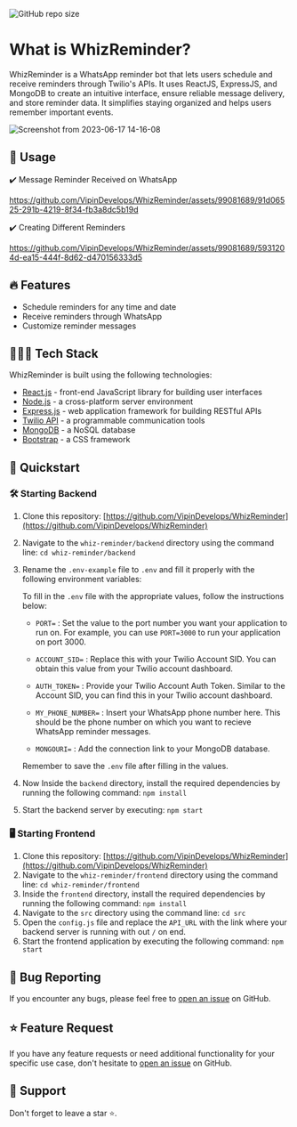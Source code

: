  ![GitHub repo size](https://img.shields.io/github/repo-size/VipinDevelops/WhizReminder)

# What is WhizReminder?

WhizReminder is a WhatsApp reminder bot that lets users schedule and receive reminders through Twilio's APIs. It uses ReactJS, ExpressJS, and MongoDB to create an intuitive interface, ensure reliable message delivery, and store reminder data. It simplifies staying organized and helps users remember important events.

![Screenshot from 2023-06-17 14-16-08](https://github.com/VipinDevelops/WhizReminder/assets/99081689/c5394279-1aa7-47a7-b51f-382b02c117ee)

## 📝 Usage 
✔️ Message Reminder Received on WhatsApp <br>

https://github.com/VipinDevelops/WhizReminder/assets/99081689/91d06525-291b-4219-8f34-fb3a8dc5b19d


✔️ Creating Different Reminders <br>

https://github.com/VipinDevelops/WhizReminder/assets/99081689/5931204d-ea15-444f-8d62-d470156333d5



## 🔥 Features 
- Schedule reminders for any time and date
- Receive reminders through WhatsApp
- Customize reminder messages


## 👨🏻‍💻 Tech Stack 

WhizReminder is built using the following technologies:

- [React.js](https://react.dev/) - front-end JavaScript library for building user interfaces 
- [Node.js](https://nodejs.org/)  - a cross-platform server environment
- [Express.js](https://expressjs.com/) -  web application framework for building RESTful APIs
- [Twilio API]() - a programmable communication tools 
- [MongoDB](https://www.mongodb.com/) - a NoSQL database
- [Bootstrap](https://getbootstrap.com//) - a CSS framework      

##  🏁 Quickstart
### 🛠️ Starting Backend 

1. Clone this repository: [https://github.com/VipinDevelops/WhizReminder](https://github.com/VipinDevelops/WhizReminder)
2. Navigate to the `whiz-reminder/backend` directory using the command line: `cd whiz-reminder/backend`
3. Rename the `.env-example` file to `.env` and fill it properly with the following environment variables:

   To fill in the `.env` file with the appropriate values, follow the instructions below:

   - `PORT=`  : Set the value to the port number you want your application to run on. For example, you can use `PORT=3000` to run your application on port 3000.

   - `ACCOUNT_SID=` : Replace this with your Twilio Account SID. You can obtain this value from your Twilio account dashboard. 

   - `AUTH_TOKEN=` : Provide your Twilio Account Auth Token. Similar to the Account SID, you can find this in your Twilio account dashboard. 

   - `MY_PHONE_NUMBER=` : Insert your WhatsApp phone number here. This should be the phone number on which you want to recieve WhatsApp reminder messages. 

   - `MONGOURI=` : Add the connection link to your MongoDB database.

   Remember to save the `.env` file after filling in the values.

4. Now Inside the `backend` directory, install the required dependencies by running the following command: `npm install`
5. Start the backend server by executing: `npm start`

### 🖥️ Starting Frontend 

1. Clone this repository: [https://github.com/VipinDevelops/WhizReminder](https://github.com/VipinDevelops/WhizReminder)
2. Navigate to the `whiz-reminder/frontend` directory using the command line: `cd whiz-reminder/frontend`
3. Inside the `frontend` directory, install the required dependencies by running the following command: `npm install`
4. Navigate to the `src` directory using the command line: `cd src`
5. Open the `config.js` file and replace the `API_URL` with the link where your backend server is running with out `/` on end.
6. Start the frontend application by executing the following command: `npm start`

## 🐛 Bug Reporting

If you encounter any bugs, please feel free to [open an issue](https://github.com/VipinDevelops/WhizReminder/issues) on GitHub.

## ⭐ Feature Request

If you have any feature requests or need additional functionality for your specific use case, don't hesitate to [open an issue](https://github.com/VipinDevelops/WhizReminder/issues) on GitHub.


## 🤝 Support

Don't forget to leave a star ⭐️.
